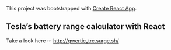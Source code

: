 This project was bootstrapped with [Create React App](https://github.com/facebook/create-react-app).

## Tesla’s battery range calculator with React

Take a look here ☞ http://qwertic_trc.surge.sh/
